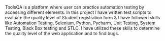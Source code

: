 ToolsQA is a platform where user can practice automation testing by accessing different elements. In this project I have written test scripts to evaluate the quality level of Student registration form & I have followed skills like Automation Testing, Selenium, Python, Pycharm, Unit Testing, System Testing, Black Box testing and STLC. I have utilized these skills to determine the quality level of the web application and to find bugs.

